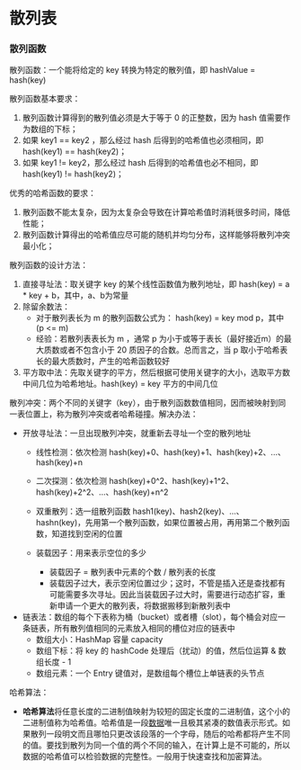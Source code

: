 # 散列表

### 散列函数

散列函数：一个能将给定的 key 转换为特定的散列值，即 hashValue = hash(key)

散列函数基本要求：

1. 散列函数计算得到的散列值必须是大于等于 0 的正整数，因为 hash 值需要作为数组的下标；
2. 如果 key1 == key2 ，那么经过 hash 后得到的哈希值也必须相同，即 hash(key1) == hash(key2)；
3. 如果 key1 != key2，那么经过 hash 后得到的哈希值也必不相同，即 hash(key1) != hash(key2)；

优秀的哈希函数的要求：

1. 散列函数不能太复杂，因为太复杂会导致在计算哈希值时消耗很多时间，降低性能；
2. 散列函数计算得出的哈希值应尽可能的随机并均匀分布，这样能够将散列冲突最小化；

散列函数的设计方法：

1. 直接寻址法：取关键字 key 的某个线性函数值为散列地址，即 hash(key) = a * key + b，其中，a、b为常量
2. 除留余数法：
   - 对于散列表长为  m 的散列函数公式为： hash(key) = key mod p，其中 (p <= m)
   - 经验：若散列表表长为 m ，通常 p 为小于或等于表长（最好接近m）的最大质数或者不包含小于 20 质因子的合数。总而言之，当 p 取小于哈希表长的最大质数时，产生的哈希函数较好
3. 平方取中法：先取关键字的平方，然后根据可使用关键字的大小，选取平方数中间几位为哈希地址。hash(key) = key 平方的中间几位

散列冲突：两个不同的关键字（key），由于散列函数数值相同，因而被映射到同一表位置上，称为散列冲突或者哈希碰撞。解决办法：

- 开放寻址法：一旦出现散列冲突，就重新去寻址一个空的散列地址
  - 线性检测：依次检测 hash(key)+0、hash(key)+1、hash(key)+2、...、hash(key)+n
  - 二次探测：依次检测 hash(key)+0^2、hash(key)+1^2、hash(key)+2^2、...、hash(key)+n^2
  - 双重散列：选一组散列函数 hash1(key)、hash2(key)、...、hashn(key)，先用第一个散列函数，如果位置被占用，再用第二个散列函数，知道找到空闲的位置 
  - 装载因子：用来表示空位的多少

    - 装载因子 = 散列表中元素的个数 / 散列表的长度
    - 装载因子过大，表示空闲位置过少；这时，不管是插入还是查找都有可能需要多次寻址。因此当装载因子过大时，需要进行动态扩容，重新申请一个更大的散列表，将数据搬移到新散列表中
- 链表法：数组的每个下表称为桶（bucket）或者槽（slot），每个桶会对应一条链表，所有散列值相同的元素放入相同的槽位对应的链表中
  - 数组大小：HashMap 容量 capacity
  - 数组下标：将 key 的 hashCode 处理后（扰动）的值，然后位运算 & 数组长度 - 1
  - 数组元素：一个 Entry 键值对，是数组每个槽位上单链表的头节点

哈希算法：

- **哈希算法**将任意长度的二进制值映射为较短的固定长度的二进制值，这个小的二进制值称为哈希值。哈希值是一段[数据](https://wiki.mbalib.com/wiki/数据)唯一且极其紧凑的数值表示形式。如果散列一段明文而且哪怕只更改该段落的一个字母，随后的哈希都将产生不同的值。要找到散列为同一个值的两个不同的输入，在计算上是不可能的，所以数据的哈希值可以检验数据的完整性。一般用于快速查找和加密算法。